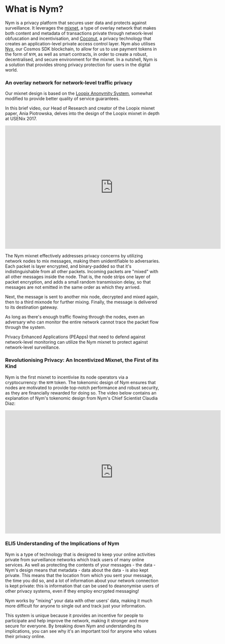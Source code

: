 # What is Nym?

Nym is a privacy platform that secures user data and protects against surveillance. It leverages the [mixnet](./node-types.md), a type of overlay network that makes both content and metadata of transactions private through network-level obfuscation and incentivisation, and [Coconut](https://nymtech.net/docs/coconut.html), a privacy technology that creates an application-level private access control layer. Nym also utilises [Nyx](https://blog.nymtech.net/nym-now-supports-smart-contracts-2186da46bc7f), our Cosmos SDK blockchain, to allow for us to use payment tokens in the form of `NYM`, as well as smart contracts, in order to create a robust, decentralised, and secure environment for the mixnet. In a nutshell, Nym is a solution that provides strong privacy protection for users in the digital world.

 ### An overlay network for network-level traffic privacy
 Our mixnet design is based on the [Loopix Anonymity System](https://arxiv.org/abs/1703.00536), somewhat modified to provide better quality of service guarantees.

 In this brief video, our Head of Research and creator of the Loopix mixnet paper, Ania Piotrowska, delves into the design of the Loopix mixnet in depth at USENix 2017.

 <iframe width="700" height="400" src="https://www.youtube.com/embed/R-yEqLX_UvI" title="YouTube video player" frameborder="0" allow="accelerometer; autoplay; clipboard-write; encrypted-media; gyroscope; picture-in-picture; web-share" allowfullscreen></iframe>

 The Nym mixnet effectively addresses privacy concerns by utilizing network nodes to mix messages, making them unidentifiable to adversaries. Each packet is layer encrypted, and binary-padded so that it's indistinguishable from all other packets. Incoming packets are "mixed" with all other messages inside the node. That is, the node strips one layer of packet encryption, and adds a small random transmission delay, so that messages are not emitted in the same order as which they arrived.

 Next, the message is sent to another mix node, decrypted and mixed again, then to a third mixnode for further mixing. Finally, the message is delivered to its destination gateway.

 As long as there's enough traffic flowing through the nodes, even an adversary who can monitor the entire network cannot trace the packet flow through the system.

 Privacy Enhanced Applications (PEApps) that need to defend against network-level monitoring can utilize the Nym mixnet to protect against network-level surveillance.

 ### Revolutionising Privacy: An Incentivized Mixnet, the First of its Kind
 Nym is the first mixnet to incentivise its node operators via a cryptocurrency: the `NYM` token. The tokenomic design of Nym ensures that nodes are motivated to provide top-notch performance and robust security, as they are financially rewarded for doing so. The video below contains an explanation of Nym's tokenomic design from Nym's Chief Scientist Claudia Diaz: 

 <iframe width="700" height="400" src="https://www.youtube.com/embed/Ph51njwcCUE" title="YouTube video player" frameborder="0" allow="accelerometer; autoplay; clipboard-write; encrypted-media; gyroscope; picture-in-picture; web-share" allowfullscreen></iframe>

 ### ELI5 Understanding of the Implications of Nym
 Nym is a type of technology that is designed to keep your online activities private from surveillance networks which track users of many online services. As well as protecting the contents of your messages - the data - Nym's design means that metadata - data about the data - is also kept private. This means that the location from which you sent your message, the time you did so, and a lot of information about your network connection is kept private: this is information that can be used to deanonymise users of other privacy systems, even if they employ encrypted messaging!

 Nym works by "mixing" your data with other users' data, making it much more difficult for anyone to single out and track just your information. 

 This system is unique because it provides an incentive for people to participate and help improve the network, making it stronger and more secure for everyone. By breaking down Nym and understanding its implications, you can see why it's an important tool for anyone who values their privacy online.